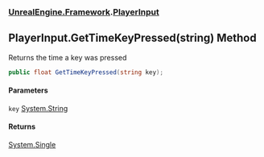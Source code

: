 ### [UnrealEngine.Framework](UnrealEngine_Framework.md 'UnrealEngine.Framework').[PlayerInput](PlayerInput.md 'UnrealEngine.Framework.PlayerInput')
## PlayerInput.GetTimeKeyPressed(string) Method
Returns the time a key was pressed  
```csharp
public float GetTimeKeyPressed(string key);
```
#### Parameters
<a name='UnrealEngine_Framework_PlayerInput_GetTimeKeyPressed(string)_key'></a>
`key` [System.String](https://docs.microsoft.com/en-us/dotnet/api/System.String 'System.String')  
  
#### Returns
[System.Single](https://docs.microsoft.com/en-us/dotnet/api/System.Single 'System.Single')  
